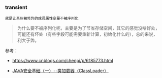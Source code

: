 ### transient
```
就是让某些被修饰的成员属性变量不被序列化
```

> 为什么要不被序列化呢，主要是为了节省存储空间，其它的感觉没啥好处，可能还有坏处（有些字段可能需要重新计算，初始化什么的），总的来说，利大于弊。


参考：
- https://www.cnblogs.com/chenpi/p/6185773.html


- [JAVA安全基础（一）--类加载器（ClassLoader）](https://xz.aliyun.com/t/9002)
